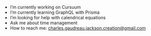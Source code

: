 -  I’m currently working on Cursuum
-  I’m currently learning GraphQL with Prisma
-  I’m looking for help with calendrical equations
-  Ask me about time management
-  How to reach me: charles.gaudreau.jackson.creation@gmail.com
